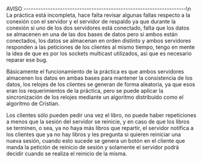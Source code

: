 AVISO -------------------------------------------------------------------\n
La práctica está incompleta, hace falta revisar algunas fallas respecto a la conexión con el servidor y el servidor de respaldo
ya que durante la conexión si uno de los dos servidores está conectado, falta que los datos se almacenen en una de las dos bases de datos
pero si ambos están conectados, los datos se almacenan en orden distinto y ambos servidores responden a las peticiones de los clientes al
mismo tiempo, tengo en mente la idea de que es por los sockets multicast utilizados, así que es necesario reparar ese bug. 

Básicamente el funcionamiento de la práctica es que ambos servidores almacenen los datos en ambas bases para mantener la consistencia de los
datos, los relojes de los clientes se generan de forma aleatoria, ya que esos eran los requerimientos de la práctica, pero se puede aplicar 
la sincronización de los relojes mediante un algoritmo distribuido como el algoritmo de Cristian. 

Los clientes sólo pueden pedir una vez el libro, no puede haber repeticiones a menos que la sesión del servidor se reinicie, y en caso de que
los libros se terminen, o sea, ya no haya más libros que repartir, el servidor notifica a los clientes que ya no hay libros y les pregunta si
quieren reiniciar una nueva sesión, cuando esto sucede se genera un botón en el cliente que manda la petición de reinicio de sesión y solamente
el servidor podrá decidir cuando se realiza el reinicio de la misma.
